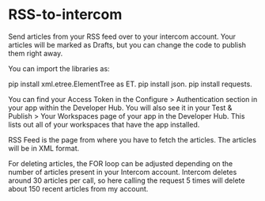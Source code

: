 # RSS-to-intercom
Send articles from your RSS feed over to your intercom account. Your articles will be marked as Drafts, but you can change the code to publish them right away.

You can import the libraries as:

pip install xml.etree.ElementTree as ET.
pip install json.
pip install requests.
  
You can find your Access Token in the Configure > Authentication section in your app within the Developer Hub. You will also see it in your Test & Publish > Your Workspaces page of your app in the Developer Hub. This lists out all of your workspaces that have the app installed.

RSS Feed is the page from where you have to fetch the articles. The articles will be in XML format.

For deleting articles, the FOR loop can be adjusted depending on the number of articles present in your Intercom account. Intercom deletes around 30 articles per call, so here calling the request 5 times will delete about 150 recent articles from my account.
